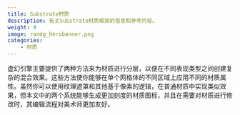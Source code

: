 ```yaml
---
title: Substrate材质
description: 有关Substrate材质框架的信息和参考内容。
weight: 9
image: randg_herobanner.png
categories:
    - 材质
---
```

虚幻引擎主要提供了两种方法来为材质进行分层，以便在不同表现类型之间创建复杂的混合效果。这些方法使你能够在单个网格体的不同区域上应用不同的材质属性。虽然你可以使用纹理遮罩和其他基于像素的逻辑，在普通材质中实现类似效果，但本文中的两个系统能够生成更加刻度的材质图标，并且在需要对材质进行修改时，其编辑流程对美术师更加友好。